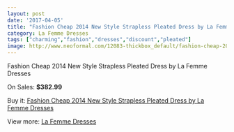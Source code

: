 ```yaml
---
layout: post
date: '2017-04-05'
title: "Fashion Cheap 2014 New Style Strapless Pleated Dress by La Femme Dresses"
category: La Femme Dresses
tags: ["charming","fashion","dresses","discount","pleated"]
image: http://www.neoformal.com/12083-thickbox_default/fashion-cheap-2014-new-style-strapless-pleated-dress-by-la-femme-dresses.jpg
---
```

Fashion Cheap 2014 New Style Strapless Pleated Dress by La Femme Dresses

On Sales: **$382.99**
<a href="https://www.neoformal.com/en/la-femme-dresses-2014/4313-fashion-cheap-2014-new-style-strapless-pleated-dress-by-la-femme-dresses.html"><amp-img layout="responsive" width="600" height="600" src="//www.neoformal.com/12083-thickbox_default/fashion-cheap-2014-new-style-strapless-pleated-dress-by-la-femme-dresses.jpg" alt="Fashion Cheap 2014 New Style Strapless Pleated Dress by La Femme Dresses 0" /></a>
<a href="https://www.neoformal.com/en/la-femme-dresses-2014/4313-fashion-cheap-2014-new-style-strapless-pleated-dress-by-la-femme-dresses.html"><amp-img layout="responsive" width="600" height="600" src="//www.neoformal.com/12084-thickbox_default/fashion-cheap-2014-new-style-strapless-pleated-dress-by-la-femme-dresses.jpg" alt="Fashion Cheap 2014 New Style Strapless Pleated Dress by La Femme Dresses 1" /></a>
<a href="https://www.neoformal.com/en/la-femme-dresses-2014/4313-fashion-cheap-2014-new-style-strapless-pleated-dress-by-la-femme-dresses.html"><amp-img layout="responsive" width="600" height="600" src="//www.neoformal.com/12085-thickbox_default/fashion-cheap-2014-new-style-strapless-pleated-dress-by-la-femme-dresses.jpg" alt="Fashion Cheap 2014 New Style Strapless Pleated Dress by La Femme Dresses 2" /></a>
<a href="https://www.neoformal.com/en/la-femme-dresses-2014/4313-fashion-cheap-2014-new-style-strapless-pleated-dress-by-la-femme-dresses.html"><amp-img layout="responsive" width="600" height="600" src="//www.neoformal.com/12086-thickbox_default/fashion-cheap-2014-new-style-strapless-pleated-dress-by-la-femme-dresses.jpg" alt="Fashion Cheap 2014 New Style Strapless Pleated Dress by La Femme Dresses 3" /></a>
<a href="https://www.neoformal.com/en/la-femme-dresses-2014/4313-fashion-cheap-2014-new-style-strapless-pleated-dress-by-la-femme-dresses.html"><amp-img layout="responsive" width="600" height="600" src="//www.neoformal.com/12087-thickbox_default/fashion-cheap-2014-new-style-strapless-pleated-dress-by-la-femme-dresses.jpg" alt="Fashion Cheap 2014 New Style Strapless Pleated Dress by La Femme Dresses 4" /></a>

Buy it: [Fashion Cheap 2014 New Style Strapless Pleated Dress by La Femme Dresses](https://www.neoformal.com/en/la-femme-dresses-2014/4313-fashion-cheap-2014-new-style-strapless-pleated-dress-by-la-femme-dresses.html "Fashion Cheap 2014 New Style Strapless Pleated Dress by La Femme Dresses")

View more: [La Femme Dresses](https://www.neoformal.com/en/56-la-femme-dresses-2014 "La Femme Dresses")
